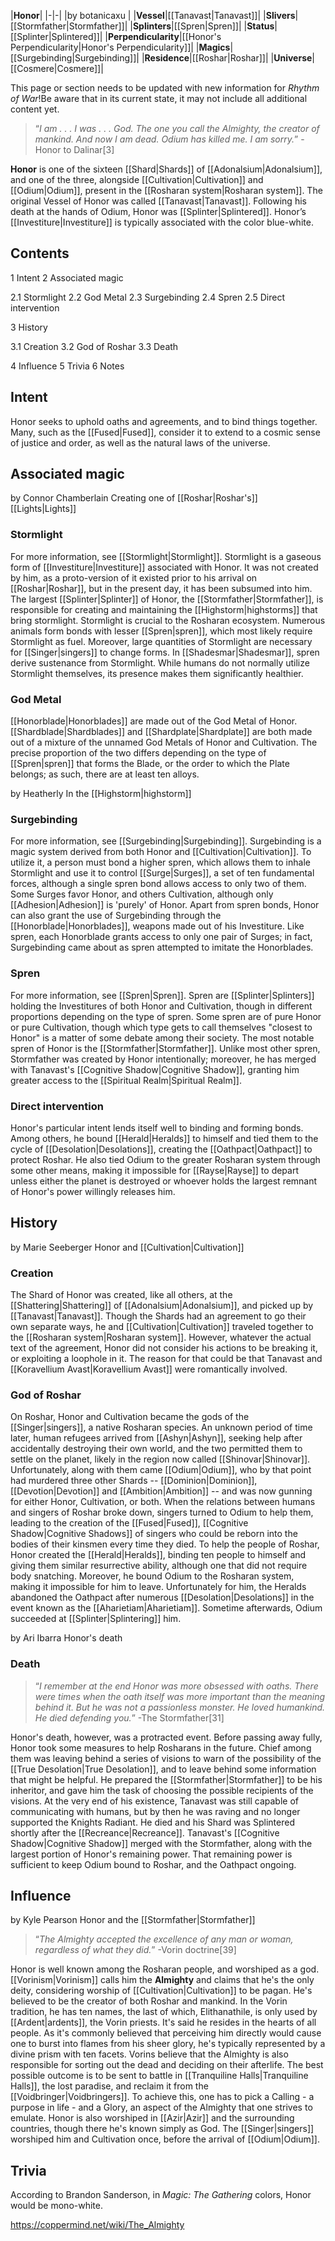 |**Honor**|
|-|-|
|by  botanicaxu |
|**Vessel**|[[Tanavast\|Tanavast]]|
|**Slivers**|[[Stormfather\|Stormfather]]|
|**Splinters**|[[Spren\|Spren]]|
|**Status**|[[Splinter\|Splintered]]|
|**Perpendicularity**|[[Honor's Perpendicularity\|Honor's Perpendicularity]]|
|**Magics**|[[Surgebinding\|Surgebinding]]|
|**Residence**|[[Roshar\|Roshar]]|
|**Universe**|[[Cosmere\|Cosmere]]|

This page or section needs to be updated with new information for *Rhythm of War*!Be aware that in its current state, it may not include all additional content yet.

>“*I am . . . I was . . . God. The one you call the Almighty, the creator of mankind. And now I am dead. Odium has killed me. I am sorry.*”
\-Honor to Dalinar[3]


**Honor** is one of the sixteen [[Shard\|Shards]] of [[Adonalsium\|Adonalsium]], and one of the three, alongside [[Cultivation\|Cultivation]] and [[Odium\|Odium]], present in the [[Rosharan system\|Rosharan system]]. The original Vessel of Honor was called [[Tanavast\|Tanavast]]. Following his death at the hands of Odium, Honor was [[Splinter\|Splintered]]. Honor’s [[Investiture\|Investiture]] is typically associated with the color blue-white.

## Contents

1 Intent
2 Associated magic

2.1 Stormlight
2.2 God Metal
2.3 Surgebinding
2.4 Spren
2.5 Direct intervention


3 History

3.1 Creation
3.2 God of Roshar
3.3 Death


4 Influence
5 Trivia
6 Notes


## Intent
Honor seeks to uphold oaths and agreements, and to bind things together. Many, such as the [[Fused\|Fused]], consider it to extend to a cosmic sense of justice and order, as well as the natural laws of the universe.

## Associated magic
 by  Connor Chamberlain  Creating one of [[Roshar\|Roshar's]] [[Lights\|Lights]]
### Stormlight
For more information, see [[Stormlight\|Stormlight]].
Stormlight is a gaseous form of [[Investiture\|Investiture]] associated with Honor. It was not created by him, as a proto-version of it existed prior to his arrival on [[Roshar\|Roshar]], but in the present day, it has been subsumed into him. The largest [[Splinter\|Splinter]] of Honor, the [[Stormfather\|Stormfather]], is responsible for creating and maintaining the [[Highstorm\|highstorms]] that bring stormlight.
Stormlight is crucial to the Rosharan ecosystem. Numerous animals form bonds with lesser [[Spren\|spren]], which most likely require Stormlight as fuel. Moreover, large quantities of Stormlight are necessary for [[Singer\|singers]] to change forms. In [[Shadesmar\|Shadesmar]], spren derive sustenance from Stormlight. While humans do not normally utilize Stormlight themselves, its presence makes them significantly healthier.

### God Metal
[[Honorblade\|Honorblades]] are made out of the God Metal of Honor.
[[Shardblade\|Shardblades]] and [[Shardplate\|Shardplate]] are both made out of a mixture of the unnamed God Metals of Honor and Cultivation. The precise proportion of the two differs depending on the type of [[Spren\|spren]] that forms the Blade, or the order to which the Plate belongs; as such, there are at least ten alloys.

 by  Heatherly  In the [[Highstorm\|highstorm]]
### Surgebinding
For more information, see [[Surgebinding\|Surgebinding]].
Surgebinding is a magic system derived from both Honor and [[Cultivation\|Cultivation]]. To utilize it, a person must bond a higher spren, which allows them to inhale Stormlight and use it to control [[Surge\|Surges]], a set of ten fundamental forces, although a single spren bond allows access to only two of them. Some Surges favor Honor, and others Cultivation, although only [[Adhesion\|Adhesion]] is 'purely' of Honor.
Apart from spren bonds, Honor can also grant the use of Surgebinding through the [[Honorblade\|Honorblades]], weapons made out of his Investiture. Like spren, each Honorblade grants access to only one pair of Surges; in fact, Surgebinding came about as spren attempted to imitate the Honorblades.

### Spren
For more information, see [[Spren\|Spren]].
Spren are [[Splinter\|Splinters]] holding the Investitures of both Honor and Cultivation, though in different proportions depending on the type of spren. Some spren are of pure Honor or pure Cultivation, though which type gets to call themselves "closest to Honor" is a matter of some debate among their society.
The most notable spren of Honor is the [[Stormfather\|Stormfather]]. Unlike most other spren, Stormfather was created by Honor intentionally; moreover, he has merged with Tanavast's [[Cognitive Shadow\|Cognitive Shadow]], granting him greater access to the [[Spiritual Realm\|Spiritual Realm]].

### Direct intervention
Honor's particular intent lends itself well to binding and forming bonds. Among others, he bound [[Herald\|Heralds]] to himself and tied them to the cycle of [[Desolation\|Desolations]], creating the [[Oathpact\|Oathpact]] to protect Roshar. He also tied Odium to the greater Rosharan system through some other means, making it impossible for [[Rayse\|Rayse]] to depart unless either the planet is destroyed or whoever holds the largest remnant of Honor's power willingly releases him.

## History
 by  Marie Seeberger  Honor and [[Cultivation\|Cultivation]]
### Creation
The Shard of Honor was created, like all others, at the [[Shattering\|Shattering]] of [[Adonalsium\|Adonalsium]], and picked up by [[Tanavast\|Tanavast]]. Though the Shards had an agreement to go their own separate ways, he and [[Cultivation\|Cultivation]] traveled together to the [[Rosharan system\|Rosharan system]]. However, whatever the actual text of the agreement, Honor did not consider his actions to be breaking it, or exploiting a loophole in it. The reason for that could be that Tanavast and [[Koravellium Avast\|Koravellium Avast]] were romantically involved.

### God of Roshar
On Roshar, Honor and Cultivation became the gods of the [[Singer\|singers]], a native Rosharan species. An unknown period of time later, human refugees arrived from [[Ashyn\|Ashyn]], seeking help after accidentally destroying their own world, and the two permitted them to settle on the planet, likely in the region now called [[Shinovar\|Shinovar]]. Unfortunately, along with them came [[Odium\|Odium]], who by that point had murdered three other Shards -- [[Dominion\|Dominion]], [[Devotion\|Devotion]] and [[Ambition\|Ambition]] -- and was now gunning for either Honor, Cultivation, or both. When the relations between humans and singers of Roshar broke down, singers turned to Odium to help them, leading to the creation of the [[Fused\|Fused]], [[Cognitive Shadow\|Cognitive Shadows]] of singers who could be reborn into the bodies of their kinsmen every time they died.
To help the people of Roshar, Honor created the [[Herald\|Heralds]], binding ten people to himself and giving them similar resurrective ability, although one that did not require body snatching. Moreover, he bound Odium to the Rosharan system, making it impossible for him to leave. Unfortunately for him, the Heralds abandoned the Oathpact after numerous [[Desolation\|Desolations]] in the event known as the [[Aharietiam\|Aharietiam]]. Sometime afterwards, Odium succeeded at [[Splinter\|Splintering]] him.

 by  Ari Ibarra  Honor's death
### Death
>“*I remember at the end Honor was more obsessed with oaths. There were times when the oath itself was more important than the meaning behind it. But he was not a passionless monster. He loved humankind. He died defending you.*”
\-The Stormfather[31]


Honor's death, however, was a protracted event. Before passing away fully, Honor took some measures to help Rosharans in the future. Chief among them was leaving behind a series of visions to warn of the possibility of the [[True Desolation\|True Desolation]], and to leave behind some information that might be helpful. He prepared the [[Stormfather\|Stormfather]] to be his inheritor, and gave him the task of choosing the possible recipients of the visions. At the very end of his existence, Tanavast was still capable of communicating with humans, but by then he was raving and no longer supported the Knights Radiant.
He died and his Shard was Splintered shortly after the [[Recreance\|Recreance]]. Tanavast's [[Cognitive Shadow\|Cognitive Shadow]] merged with the Stormfather, along with the largest portion of Honor's remaining power. That remaining power is sufficient to keep Odium bound to Roshar, and the Oathpact ongoing.

## Influence
 by  Kyle Pearson  Honor and the [[Stormfather\|Stormfather]]
>“*The Almighty accepted the excellence of any man or woman, regardless of what they did.*”
\-Vorin doctrine[39]


Honor is well known among the Rosharan people, and worshiped as a god. [[Vorinism\|Vorinism]] calls him the **Almighty** and claims that he's the only deity, considering worship of [[Cultivation\|Cultivation]] to be pagan. He's believed to be the creator of both Roshar and mankind. In the Vorin tradition, he has ten names, the last of which, Elithanathile, is only used by [[Ardent\|ardents]], the Vorin priests. It's said he resides in the hearts of all people. As it's commonly believed that perceiving him directly would cause one to burst into flames from his sheer glory, he's typically represented by a divine prism with ten facets.
Vorins believe that the Almighty is also responsible for sorting out the dead and deciding on their afterlife. The best possible outcome is to be sent to battle in [[Tranquiline Halls\|Tranquiline Halls]], the lost paradise, and reclaim it from the [[Voidbringer\|Voidbringers]]. To achieve this, one has to pick a Calling - a purpose in life - and a Glory, an aspect of the Almighty that one strives to emulate.
Honor is also worshiped in [[Azir\|Azir]] and the surrounding countries, though there he's known simply as God. The [[Singer\|singers]] worshiped him and Cultivation once, before the arrival of [[Odium\|Odium]].

## Trivia
According to Brandon Sanderson, in *Magic: The Gathering* colors, Honor would be mono-white.


https://coppermind.net/wiki/The_Almighty